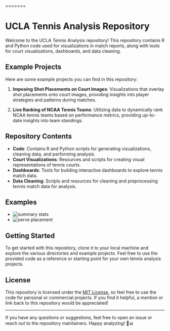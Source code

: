 =======
# UCLA Tennis Analysis Repository

Welcome to the UCLA Tennis Analysis repository! This repository contains R and Python code used for visualizations in match reports, along with tools for court visualizations, dashboards, and data cleaning.

## Example Projects

Here are some example projects you can find in this repository:

1. **Imposing Shot Placements on Court Images**: Visualizations that overlay shot placements onto court images, providing insights into player strategies and patterns during matches.

2. **Live Ranking of NCAA Tennis Teams**: Utilizing data to dynamically rank NCAA tennis teams based on performance metrics, providing up-to-date insights into team standings.

## Repository Contents

- **Code**: Contains R and Python scripts for generating visualizations, cleaning data, and performing analysis.
- **Court Visualizations**: Resources and scripts for creating visual representations of tennis courts.
- **Dashboards**: Tools for building interactive dashboards to explore tennis match data.
- **Data Cleaning**: Scripts and resources for cleaning and preprocessing tennis match data for analysis.

## Examples
- ![summary stats](https://github.com/shiyu-m/UCLA_Tennis_Analysis/assets/79689407/2f4425fe-ebab-4e6c-b78f-4bb3d605430d)
- ![serve placement](https://github.com/shiyu-m/UCLA_Tennis_Analysis/assets/79689407/5e1a3ff2-ff01-4187-bef4-3b28d38317b8)

## Getting Started

To get started with this repository, clone it to your local machine and explore the various directories and example projects. Feel free to use the provided code as a reference or starting point for your own tennis analysis projects.

## License

This repository is licensed under the [MIT License](LICENSE), so feel free to use the code for personal or commercial projects. If you find it helpful, a mention or link back to this repository would be appreciated!

---

If you have any questions or suggestions, feel free to open an issue or reach out to the repository maintainers. Happy analyzing! 🎾📊
